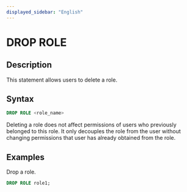 ```yaml
---
displayed_sidebar: "English"
---
```


# DROP ROLE

## Description

This statement allows users to delete a role.

## Syntax

```sql
DROP ROLE <role_name>
```

 Deleting a role does not affect permissions of users who previously belonged to this role. It only decouples the role from the user without changing permissions that user has already obtained from the role.

## Examples

Drop a role.

  ```sql
  DROP ROLE role1;
  ```
